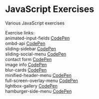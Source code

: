 # JavaScript Exercises

Various JavaScript exercises

Exercise links:\
animated-input-fields [CodePen](https://codepen.io/marigold001/full/rNKJEZJ)\
ombd-api [CodePen](https://codepen.io/marigold001/full/YzvavZV)\
sliding-sidebar [CodePen](https://codepen.io/marigold001/full/dyKmKKz)\
sliding-social-menu [CodePen](https://codepen.io/marigold001/full/NWzYzeJ)\
contact form [CodePen](https://codepen.io/marigold001/full/dyKmKEJ)\
image info [CodePen](https://codepen.io/marigold001/full/abKYjoW)\
blur-cards [CodePen](https://codepen.io/marigold001/full/abKQrqE)\
minified-header-menu [CodePen](https://codepen.io/marigold001/full/xxzQoLB)\
full-screen-overlay-menu [CodePen](https://codepen.io/marigold001/full/xxzNGJw)\
lightbox-gallery [CodePen](https://codepen.io/marigold001/full/wvxwEwx)\
hamburger-side-menu [CodePen](https://codepen.io/marigold001/full/rNraeaL)
